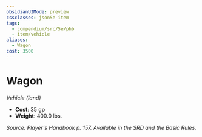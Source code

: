 ```yaml
---
obsidianUIMode: preview
cssclasses: json5e-item
tags:
  - compendium/src/5e/phb
  - item/vehicle
aliases:
  - Wagon
cost: 3500
---
```

# Wagon
*Vehicle (land)*  

- **Cost**: 35 gp
- **Weight**: 400.0 lbs.

*Source: Player's Handbook p. 157. Available in the SRD and the Basic Rules.*
